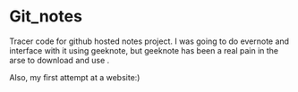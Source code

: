 # Git_notes
Tracer code for github hosted notes project. 
I was going to do evernote and interface with it using geeknote, but geeknote has been a real pain in the arse to download and use . 

Also, my first attempt at a website:) 
